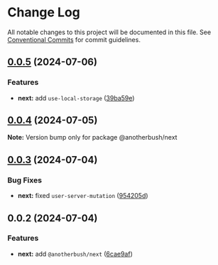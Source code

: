 # Change Log

All notable changes to this project will be documented in this file.
See [Conventional Commits](https://conventionalcommits.org) for commit guidelines.

## [0.0.5](https://github.com/anotherbush/utils/compare/@anotherbush/next@0.0.4...@anotherbush/next@0.0.5) (2024-07-06)


### Features

* **next:** add `use-local-storage` ([39ba59e](https://github.com/anotherbush/utils/commit/39ba59e714cf488d15bdece757df4a95fa6dceba))





## [0.0.4](https://github.com/anotherbush/utils/compare/@anotherbush/next@0.0.3...@anotherbush/next@0.0.4) (2024-07-05)

**Note:** Version bump only for package @anotherbush/next





## [0.0.3](https://github.com/anotherbush/utils/compare/@anotherbush/next@0.0.2...@anotherbush/next@0.0.3) (2024-07-04)


### Bug Fixes

* **next:** fixed `user-server-mutation` ([954205d](https://github.com/anotherbush/utils/commit/954205d7f9268666bc5b9e969d472edcb5bfea0c))





## 0.0.2 (2024-07-04)


### Features

* **next:** add `@anotherbush/next` ([6cae9af](https://github.com/anotherbush/utils/commit/6cae9afb3702d09cbb0015d0677a987e90f4e3cf))
